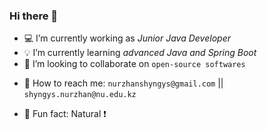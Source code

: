 ### Hi there 👋

- :computer: I’m currently working as _Junior Java Developer_
- :bulb: I’m currently learning _advanced Java and Spring Boot_
- :paperclip: I’m looking to collaborate on `open-source softwares`
<!-- - 🤔 I’m looking for help with -->
<!-- - 💬 Ask me about ... -->
- :e-mail: How to reach me: `nurzhanshyngys@gmail.com` || `shyngys.nurzhan@nu.edu.kz`
<!-- - 😄 Pronouns: ... -->
- :goat: Fun fact: Natural :exclamation:
